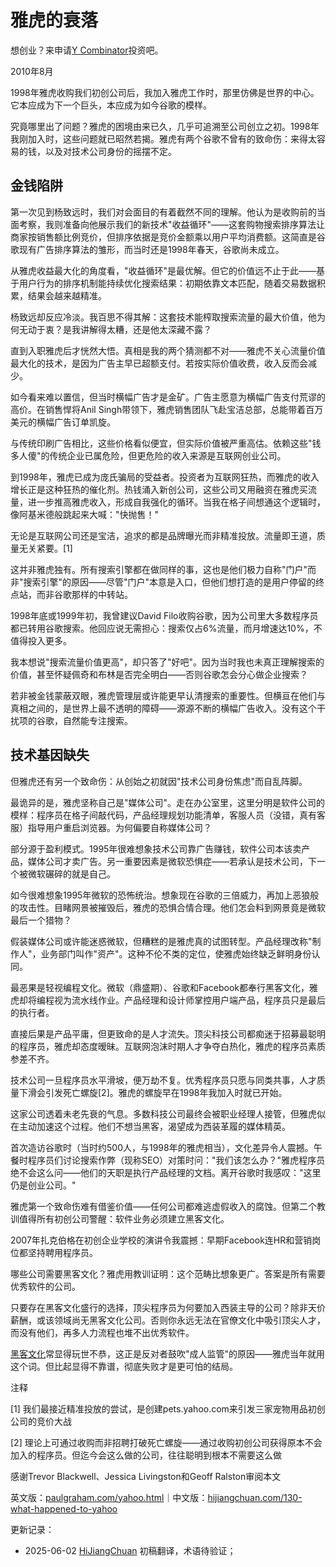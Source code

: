 
# 雅虎的衰落

想创业？来申请[Y Combinator](http://ycombinator.com/apply.html)投资吧。

2010年8月

1998年雅虎收购我们初创公司后，我加入雅虎工作时，那里仿佛是世界的中心。它本应成为下一个巨头，本应成为如今谷歌的模样。

究竟哪里出了问题？雅虎的困境由来已久，几乎可追溯至公司创立之初。1998年我刚加入时，这些问题就已昭然若揭。雅虎有两个谷歌不曾有的致命伤：来得太容易的钱，以及对技术公司身份的摇摆不定。

## 金钱陷阱

第一次见到杨致远时，我们对会面目的有着截然不同的理解。他认为是收购前的当面考察，我则准备向他展示我们的新技术"收益循环"——这套购物搜索排序算法让商家按销售额比例竞价，但排序依据是竞价金额乘以用户平均消费额。这简直是谷歌现有广告排序算法的雏形，而当时还是1998年春天，谷歌尚未成立。

从雅虎收益最大化的角度看，"收益循环"是最优解。但它的价值远不止于此——基于用户行为的排序机制能持续优化搜索结果：初期依靠文本匹配，随着交易数据积累，结果会越来越精准。

杨致远却反应冷淡。我百思不得其解：这套技术能榨取搜索流量的最大价值，他为何无动于衷？是我讲解得太糟，还是他太深藏不露？

直到入职雅虎后才恍然大悟。真相是我的两个猜测都不对——雅虎不关心流量价值最大化的技术，是因为广告主早已超额支付。若按实际价值收费，收入反而会减少。

如今看来难以置信，但当时横幅广告才是金矿。广告主愿意为横幅广告支付荒谬的高价。在销售悍将Anil Singh带领下，雅虎销售团队飞赴宝洁总部，总能带着百万美元的横幅广告订单凯旋。

与传统印刷广告相比，这些价格看似便宜，但实际价值被严重高估。依赖这些"钱多人傻"的传统企业已属危险，但更危险的收入来源是互联网创业公司。

到1998年，雅虎已成为庞氏骗局的受益者。投资者为互联网狂热，而雅虎的收入增长正是这种狂热的催化剂。热钱涌入新创公司，这些公司又用融资在雅虎买流量，进一步推高雅虎收入，形成自我强化的循环。当我在格子间想通这个逻辑时，像阿基米德般跳起来大喊："快抛售！"

无论是互联网公司还是宝洁，追求的都是品牌曝光而非精准投放。流量即王道，质量无关紧要。[1]

这并非雅虎独有。所有搜索引擎都在做同样的事，这也是他们极力自称"门户"而非"搜索引擎"的原因——尽管"门户"本意是入口，但他们想打造的是用户停留的终点站，而非谷歌那样的中转站。

1998年底或1999年初，我曾建议David Filo收购谷歌，因为公司里大多数程序员都已转用谷歌搜索。他回应说无需担心：搜索仅占6%流量，而月增速达10%，不值得投入更多。

我本想说"搜索流量价值更高"，却只答了"好吧"。因为当时我也未真正理解搜索的价值，甚至怀疑佩奇和布林是否完全明白——否则谷歌怎会分心做企业搜索？

若非被金钱蒙蔽双眼，雅虎管理层或许能更早认清搜索的重要性。但横亘在他们与真相之间的，是世界上最不透明的障碍——源源不断的横幅广告收入。没有这个干扰项的谷歌，自然能专注搜索。

## 技术基因缺失

但雅虎还有另一个致命伤：从创始之初就因"技术公司身份焦虑"而自乱阵脚。

最诡异的是，雅虎坚称自己是"媒体公司"。走在办公室里，这里分明是软件公司的模样：程序员在格子间敲代码，产品经理规划功能清单，客服人员（没错，真有客服）指导用户重启浏览器。为何偏要自称媒体公司？

部分源于盈利模式。1995年很难想象技术公司靠广告赚钱，软件公司本该卖产品，媒体公司才卖广告。另一重要因素是微软恐惧症——若承认是技术公司，下一个被微软碾碎的就是自己。

如今很难想象1995年微软的恐怖统治。想象现在谷歌的三倍威力，再加上恶狼般的攻击性。目睹网景被摧毁后，雅虎的恐惧合情合理。他们怎会料到网景竟是微软最后一个猎物？

假装媒体公司或许能迷惑微软，但糟糕的是雅虎真的试图转型。产品经理改称"制作人"，业务部门叫作"资产"。这种不伦不类的定位，使雅虎始终缺乏鲜明身份认同。

最恶果是轻视编程文化。微软（鼎盛期）、谷歌和Facebook都奉行黑客文化，雅虎却将编程视为流水线作业。产品经理和设计师掌控用户端产品，程序员只是最后的执行者。

直接后果是产品平庸，但更致命的是人才流失。顶尖科技公司都痴迷于招募最聪明的程序员，雅虎却态度暧昧。互联网泡沫时期人才争夺白热化，雅虎的程序员素质参差不齐。

技术公司一旦程序员水平滑坡，便万劫不复。优秀程序员只愿与同类共事，人才质量下滑会引发死亡螺旋[2]。雅虎的螺旋早在1998年我加入时就已开始。

这家公司透着未老先衰的气息。多数科技公司最终会被职业经理人接管，但雅虎似在主动加速这个过程。他们不想当黑客，渴望成为西装革履的媒体精英。

首次造访谷歌时（当时约500人，与1998年的雅虎相当），文化差异令人震撼。午餐时程序员们讨论搜索作弊（现称SEO）对策时问："我们该怎么办？"雅虎程序员绝不会这么问——他们的天职是执行产品经理的文档。离开谷歌时我感叹："这里仍是创业公司。"

雅虎第一个致命伤难有借鉴价值——任何公司都难逃虚假收入的腐蚀。但第二个教训值得所有初创公司警醒：软件业务必须建立黑客文化。

2007年扎克伯格在初创企业学校的演讲令我震撼：早期Facebook连HR和营销岗位都坚持聘用程序员。

哪些公司需要黑客文化？雅虎用教训证明：这个范畴比想象更广。答案是所有需要优秀软件的公司。

只要存在黑客文化盛行的选择，顶尖程序员为何要加入西装主导的公司？除非天价薪酬，或该领域尚无黑客文化公司。否则你永远无法在官僚文化中吸引顶尖人才，而没有他们，再多人力流程也堆不出优秀软件。

[黑客文化](https://hijiangchuan.com/paulgraham/027-The-Word-Hacker)常显得玩世不恭，这正是反对者鼓吹"成人监管"的原因——雅虎当年就用这个词。但比起显得不靠谱，彻底失败才是更可怕的结局。

注释

[1] 我们最接近精准投放的尝试，是创建pets.yahoo.com来引发三家宠物用品初创公司的竞价大战

[2] 理论上可通过收购而非招聘打破死亡螺旋——通过收购初创公司获得原本不会加入的程序员。但迄今会这么做的公司，往往聪明到根本不需要这么做

感谢Trevor Blackwell、Jessica Livingston和Geoff Ralston审阅本文

英文版：[paulgraham.com/yahoo.html](https://paulgraham.com/yahoo.html)｜中文版：[hijiangchuan.com/130-what-happened-to-yahoo](https://hijiangchuan.com/130-what-happened-to-yahoo)



更新记录：
- 2025-06-02 [HiJiangChuan](https://hijiangchuan.com) 初稿翻译，术语待验证；
